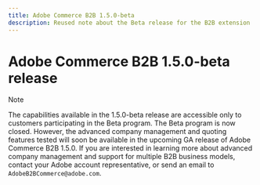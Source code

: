 ```yaml
---
title: Adobe Commerce B2B 1.5.0-beta
description: Reused note about the Beta release for the B2B extension
---
```

# Adobe Commerce B2B 1.5.0-beta release

>[!NOTE]
>
>The capabilities available in the 1.5.0-beta release are accessible only to customers participating in the Beta program. The Beta program is now closed. However, the advanced company management and quoting features tested will soon be available in the upcoming GA release of Adobe Commerce B2B 1.5.0. If you are interested in learning more about advanced company management and support for multiple B2B business models, contact your Adobe account representative, or send an email to `AdobeB2BCommerce@adobe.com`.
